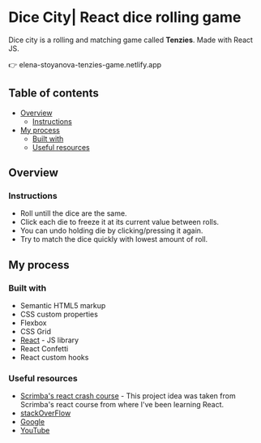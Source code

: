 # Dice City| React dice rolling game

Dice city is a rolling and matching game called **Tenzies**. Made with React JS.

👉 elena-stoyanova-tenzies-game.netlify.app

## Table of contents

- [Overview](#overview)
  - [Instructions](#instructions)
- [My process](#my-process)
  - [Built with](#built-with)
  - [Useful resources](#useful-resources)

## Overview

### Instructions

- Roll untill the dice are the same.
- Click each die to freeze it at its current value between rolls.
- You can undo holding die by clicking/pressing it again.
- Try to match the dice quickly with lowest amount of roll.

## My process

### Built with

- Semantic HTML5 markup
- CSS custom properties
- Flexbox
- CSS Grid
- [React](https://reactjs.org/) - JS library
- React Confetti
- React custom hooks

### Useful resources

- [Scrimba's react crash course](https://scrimba.com/learn/learnreact) - This project idea was taken from Scrimba's react course from where I've been learning React.
- [stackOverFlow](https://stackoverflow.com/)
- [Google](https://google.com)
- [YouTube](https://www.youtube.com/)
